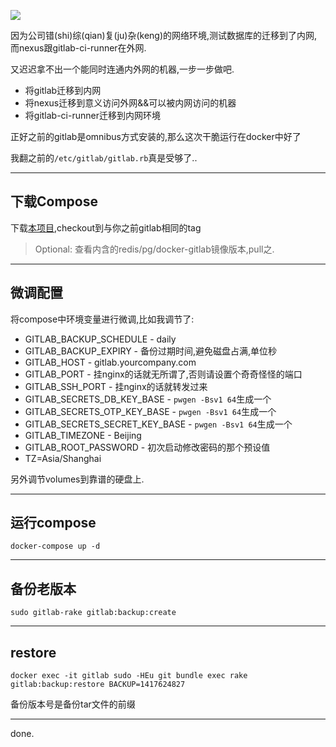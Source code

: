 ![](https://o4dyfn0ef.qnssl.com/image/2016-11-21-migrating-gitlab-infrastructur-into-Docker.png?imageView2/2/h/300) 

因为公司错(shi)综(qian)复(ju)杂(keng)的网络环境,测试数据库的迁移到了内网,而nexus跟gitlab-ci-runner在外网. 

又迟迟拿不出一个能同时连通内外网的机器,一步一步做吧. 

- 将gitlab迁移到内网
- 将nexus迁移到意义访问外网&&可以被内网访问的机器
- 将gitlab-ci-runner迁移到内网环境

正好之前的gitlab是omnibus方式安装的,那么这次干脆运行在docker中好了 

我翻之前的`/etc/gitlab/gitlab.rb`真是受够了..  

- - - - -- 

## 下载Compose  

下载[本项目](https://github.com/sameersbn/docker-gitlab),checkout到与你之前gitlab相同的tag 

> Optional: 查看内含的redis/pg/docker-gitlab镜像版本,pull之.  

- - - - -- 

## 微调配置  

将compose中环境变量进行微调,比如我调节了:

- GITLAB_BACKUP_SCHEDULE - daily
- GITLAB_BACKUP_EXPIRY - 备份过期时间,避免磁盘占满,单位秒
- GITLAB_HOST - gitlab.yourcompany.com
- GITLAB_PORT - 挂nginx的话就无所谓了,否则请设置个奇奇怪怪的端口
- GITLAB_SSH_PORT - 挂nginx的话就转发过来
- GITLAB_SECRETS_DB_KEY_BASE - `pwgen -Bsv1 64`生成一个
- GITLAB_SECRETS_OTP_KEY_BASE - `pwgen -Bsv1 64`生成一个
- GITLAB_SECRETS_SECRET_KEY_BASE - `pwgen -Bsv1 64`生成一个
- GITLAB_TIMEZONE - Beijing
- GITLAB_ROOT_PASSWORD - 初次启动修改密码的那个预设值
- TZ=Asia/Shanghai

另外调节volumes到靠谱的硬盘上. 

- - - - -- 

## 运行compose 

```shell
docker-compose up -d 
```

- - - - -- 

## 备份老版本 

```shell
sudo gitlab-rake gitlab:backup:create
```

- - - - -- 

## restore 

```shell
docker exec -it gitlab sudo -HEu git bundle exec rake gitlab:backup:restore BACKUP=1417624827
```

备份版本号是备份tar文件的前缀

- - - - -- 

done. 
